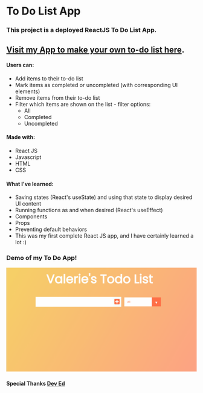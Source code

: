 # To Do List App

### This project is a deployed ReactJS To Do List App.

## [Visit my App to make your own to-do list here](https://valerienierenberg.github.io/todo_app_react/).

#### Users can:
- Add items to their to-do list
- Mark items as completed or uncompleted (with corresponding UI elements)
- Remove items from their to-do list
- Filter which items are shown on the list - filter options:
    - All
    - Completed
    - Uncompleted

#### Made with:
- React JS
- Javascript
- HTML
- CSS

#### What I've learned:
- Saving states (React's useState) and using that state to display desired UI content
- Running functions as and when desired (React's useEffect)
- Components
- Props
- Preventing default behaviors
- This was my first complete React JS app, and I have certainly learned a lot :)

### Demo of my To Do App!
![Gif of Todo List](./ReactToDoList.gif)

#### Special Thanks [Dev Ed](https://www.youtube.com/channel/UClb90NQQcskPUGDIXsQEz5Q)
